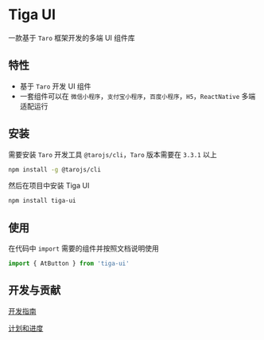 # Tiga UI
一款基于 `Taro` 框架开发的多端 UI 组件库

## 特性

- 基于 `Taro` 开发 UI 组件
- 一套组件可以在 `微信小程序`，`支付宝小程序`，`百度小程序`，`H5`，`ReactNative` 多端适配运行

## 安装

需要安装 `Taro` 开发工具 `@tarojs/cli`，`Taro` 版本需要在 `3.3.1` 以上

```bash
npm install -g @tarojs/cli
```

然后在项目中安装 Tiga UI

```bash
npm install tiga-ui
```

## 使用

在代码中 `import` 需要的组件并按照文档说明使用

```js
import { AtButton } from 'tiga-ui'
```

## 开发与贡献

[开发指南](./DEV.md)

[计划和进度](./PLANS.md)
